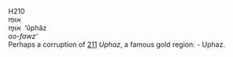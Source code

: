 <body>
  <p>H210<br>  אוּפז  <br> אוּפָז  ‎  ‘ûphâz  <br><i>oo-fawz‘ </i><br>Perhaps a corruption of <a href="h0211.htm">211</a>  <i>Uphaz</i>, a famous gold region: - Uphaz.<br></p>
 </body>